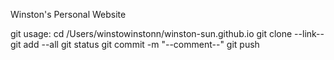 Winston's Personal Website


git usage: 
cd /Users/winstowinstonn/winston-sun.github.io
git clone --link--
git add --all
git status
git commit -m "--comment--"
git push

